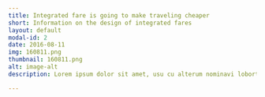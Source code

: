 ```yaml
---
title: Integrated fare is going to make traveling cheaper
short: Information on the design of integrated fares
layout: default
modal-id: 2
date: 2016-08-11
img: 160811.png
thumbnail: 160811.png
alt: image-alt
description: Lorem ipsum dolor sit amet, usu cu alterum nominavi lobortis. At duo novum diceret. Tantas apeirian vix et, usu sanctus postulant inciderint ut, populo diceret necessitatibus in vim. Cu eum dicam feugiat noluisse.

---
```


